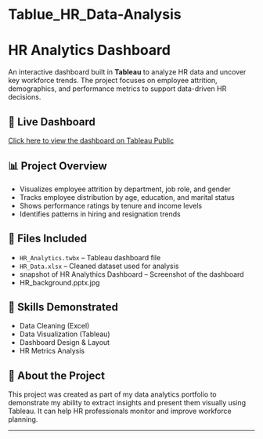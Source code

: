 # Tablue_HR_Data-Analysis
# HR Analytics Dashboard

An interactive dashboard built in **Tableau** to analyze HR data and uncover key workforce trends. The project focuses on employee attrition, demographics, and performance metrics to support data-driven HR decisions.

## 🔗 Live Dashboard
[Click here to view the dashboard on Tableau Public](https://public.tableau.com/app/profile/yourusername/viz/HR_Analytics_Dashboard/YourDashboardName)  


## 📊 Project Overview
- Visualizes employee attrition by department, job role, and gender
- Tracks employee distribution by age, education, and marital status
- Shows performance ratings by tenure and income levels
- Identifies patterns in hiring and resignation trends

## 📁 Files Included
- `HR_Analytics.twbx` – Tableau dashboard file  
- `HR_Data.xlsx` – Cleaned dataset used for analysis  
- snapshot of HR Analythics Dashboard – Screenshot of the dashboard 
- HR_background.pptx.jpg

## 🧠 Skills Demonstrated
- Data Cleaning (Excel)
- Data Visualization (Tableau)
- Dashboard Design & Layout
- HR Metrics Analysis

## 📌 About the Project
This project was created as part of my data analytics portfolio to demonstrate my ability to extract insights and present them visually using Tableau. It can help HR professionals monitor and improve workforce planning.

---


